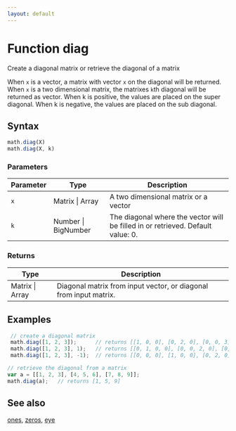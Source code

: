 ```yaml
---
layout: default
---
```


# Function diag

Create a diagonal matrix or retrieve the diagonal of a matrix

When `x` is a vector, a matrix with vector `x` on the diagonal will be returned.
When `x` is a two dimensional matrix, the matrixes `k`th diagonal will be returned as vector.
When k is positive, the values are placed on the super diagonal.
When k is negative, the values are placed on the sub diagonal.


## Syntax

```js
math.diag(X)
math.diag(X, k)
```

### Parameters

Parameter | Type | Description
--------- | ---- | -----------
`x` | Matrix &#124; Array | A two dimensional matrix or a vector
`k` | Number &#124; BigNumber | The diagonal where the vector will be filled in or retrieved. Default value: 0.

### Returns

Type | Description
---- | -----------
Matrix &#124; Array | Diagonal matrix from input vector, or diagonal from input matrix.


## Examples

```js
 // create a diagonal matrix
 math.diag([1, 2, 3]);      // returns [[1, 0, 0], [0, 2, 0], [0, 0, 3]]
 math.diag([1, 2, 3], 1);   // returns [[0, 1, 0, 0], [0, 0, 2, 0], [0, 0, 0, 3]]
 math.diag([1, 2, 3], -1);  // returns [[0, 0, 0], [1, 0, 0], [0, 2, 0], [0, 0, 3]]

// retrieve the diagonal from a matrix
var a = [[1, 2, 3], [4, 5, 6], [7, 8, 9]];
math.diag(a);   // returns [1, 5, 9]
```


## See also

[ones](ones.html),
[zeros](zeros.html),
[eye](eye.html)


<!-- Note: This file is automatically generated from source code comments. Changes made in this file will be overridden. -->
